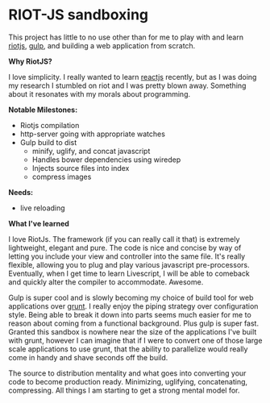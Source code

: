 RIOT-JS sandboxing
=================

This project has little to no use other than for me to play with and learn [riotjs][riotjs], [gulp][gulp], and building a web application from scratch.

**Why RiotJS?**

I love simplicity. I really wanted to learn [reactjs][reactjs] recently, but as I was doing my research I stumbled on riot and I was pretty blown away. Something about it resonates with my morals about programming.

**Notable Milestones:**
* Riotjs compilation
* http-server going with appropriate watches
* Gulp build to dist
    * minify, uglify, and concat javascript
    * Handles bower dependencies using wiredep
    * Injects source files into index
    * compress images

**Needs:**
* live reloading

**What I've learned**

I love RiotJs. The framework (if you can really call it that) is extremely lightweight, elegant and pure. The code is nice and concise by way of letting you include your view and controller into the same file. It's really flexible, allowing you to plug and play various javascript pre-processors. Eventually, when I get time to learn Livescript, I will be able to comeback and quickly alter the compiler to accommodate. Awesome.

Gulp is super cool and is slowly becoming my choice of build tool for web applications over [grunt][grunt]. I really enjoy the piping strategy over configuration style. Being able to break it down into parts seems much easier for me to reason about coming from a functional background. Plus gulp is super fast. Granted this sandbox is nowhere near the size of the applications I've built with grunt, however I can imagine that if I were to convert one of those large scale applications to use grunt, that the ability to parallelize would really come in handy and shave seconds off the build.

The source to distribution mentality and what goes into converting your code to become production ready. Minimizing, uglifying, concatenating, compressing. All things I am starting to get a strong mental model for.

[grunt]:  http://gruntjs.com "Grunt build tool"
[gulp]:   http://gulpjs.com "Gulp build tool"
[riotjs]: https://muut.com/riotjs/ "A react like UI library"
[reactjs]: https://facebook.github.io/react/ "JavaScript library for building user interfaces"

